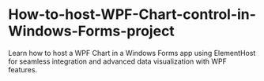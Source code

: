 # How-to-host-WPF-Chart-control-in-Windows-Forms-project
Learn how to host a WPF Chart in a Windows Forms app using ElementHost for seamless integration and advanced data visualization with WPF features.
